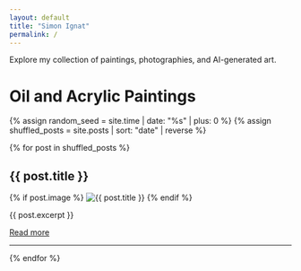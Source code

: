 ```yaml
---
layout: default
title: "Simon Ignat"
permalink: /
---
```


Explore my collection of paintings, photographies, and AI-generated art.

# Oil and Acrylic Paintings

{% assign random_seed = site.time | date: "%s" | plus: 0 %}
{% assign shuffled_posts = site.posts | sort: "date" | reverse %}

{% for post in shuffled_posts %}
<h2>{{ post.title }}</h2>
{% if post.image %}
<img src="{{ post.image | relative_url }}" alt="{{ post.title }}" style="max-width: 50%; height: auto;">
{% endif %}
<p>{{ post.excerpt }}</p>
<a href="{{ post.url | relative_url }}">Read more</a>
<hr>
{% endfor %}

